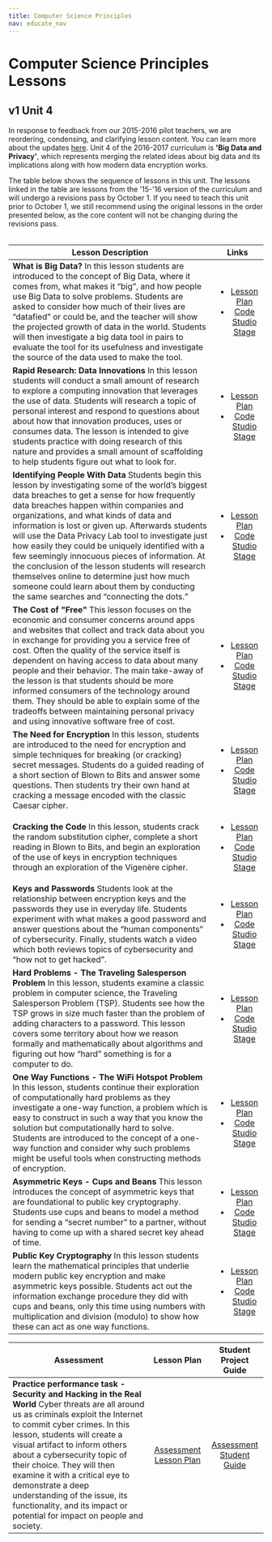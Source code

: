 ```yaml
---
title: Computer Science Principles
nav: educate_nav
---
```


# Computer Science Principles Lessons #

## v1 Unit 4

In response to feedback from our 2015-2016 pilot teachers, we are reordering, condensing, and clarifying lesson content. You can learn more about the updates [here](https://docs.google.com/document/export?format=pdf&id=1ElvZenQSCigqBXKEHnXYRruck7umCJd699aippGCfLQ). Unit 4 of the 2016-2017 curriculum is **'Big Data and Privacy'**, which represents merging the related ideas about big data and its implications along with how modern data encryption works.

The table below shows the sequence of lessons in this unit. The lessons linked in the table are lessons from the '15-'16 version of the curriculum and will undergo a revisions pass by October 1. If you need to teach this unit prior to October 1, we still recommend using the original lessons in the order presented below, as the core content will not be changing during the revisions pass.
<br/><br/>

| Lesson Description| Links | 
| ------------------|:-----------:|
| **What is Big Data?** In this lesson students are introduced to the concept of Big Data, where it comes from, what makes it “big”, and how people use Big Data to solve problems. Students are asked to consider how much of their lives are “datafied” or could be, and the teacher will show the projected growth of data in the world. Students will then investigate a big data tool in pairs to evaluate the tool for its usefulness and investigate the source of the data used to make the tool. |<ul><li>[Lesson Plan](https://code.org/curriculum/cspunit4/10/Teacher)</li><li>[Code Studio Stage](https://studio.code.org/s/cspunit4/stage/10/puzzle/1/)</li></ul> | 
| **Rapid Research: Data Innovations** In this lesson students will conduct a small amount of research to explore a computing innovation that leverages the use of data.  Students will research a topic of personal interest and respond to questions about about how that innovation produces, uses or consumes data.  The lesson is intended to give students practice with doing research of this nature and provides a small amount of scaffolding to help students figure out what to look for. | <ul><li>[Lesson Plan](https://code.org/curriculum/cspunit4/11/Teacher)</li><li>[Code Studio Stage](https://studio.code.org/s/cspunit4/stage/11/puzzle/1/)</li></ul> | 
| **Identifying People With Data** Students begin this lesson by investigating some of the world’s biggest data breaches to get a sense for how frequently data breaches happen within companies and organizations, and what kinds of data and information is lost or given up. Afterwards students will use the Data Privacy Lab tool to investigate just how easily they could be uniquely identified with a few seemingly innocuous pieces of information. At the conclusion of the lesson students will research themselves online to determine just how much someone could learn about them by conducting the same searches and “connecting the dots.”| <ul><li>[Lesson Plan](https://code.org/curriculum/cspunit4/12/Teacher)</li><li>[Code Studio Stage](https://studio.code.org/s/cspunit4/stage/12/puzzle/1/)</li></ul> | 
| **The Cost of "Free"** This lesson focuses on the economic and consumer concerns around apps and websites that collect and track data about you in exchange for providing you a service free of cost.  Often the quality of the service itself is dependent on having access to data about many people and their behavior. The main take-away of the lesson is that students should be more informed consumers of the technology around them.  They should be able to explain some of the tradeoffs between maintaining personal privacy and using innovative software free of cost.| <ul><li>[Lesson Plan](https://code.org/curriculum/cspunit4/13/Teacher)</li><li>[Code Studio Stage](https://studio.code.org/s/cspunit4/stage/13/puzzle/1/)</li></ul> |
| **The Need for Encryption** In this lesson, students are introduced to the need for encryption and simple techniques for breaking (or cracking) secret messages.  Students do a guided reading of a short section of Blown to Bits and answer some questions. Then students try their own hand at cracking a message encoded with the classic Caesar cipher. | <ul><li>[Lesson Plan](https://code.org/curriculum/cspunit2/13/Teacher)</li><li>[Code Studio Stage](https://studio.code.org/s/cspunit2/stage/13/puzzle/1/)</li></ul> | 
| **Cracking the Code** In this lesson, students crack the random substitution cipher, complete a short reading in Blown to Bits, and begin an exploration of the use of keys in encryption techniques through an exploration of the Vigenère cipher.| <ul><li>[Lesson Plan](https://code.org/curriculum/cspunit2/14/Teacher)</li><li>[Code Studio Stage](https://studio.code.org/s/cspunit2/stage/14/puzzle/1/)</li></ul>| 
| **Keys and Passwords** Students look at the relationship between encryption keys and the passwords they use in everyday life.  Students experiment with what makes a good password and answer questions about the “human components” of cybersecurity. Finally, students watch a video which both reviews topics of cybersecurity and “how not to get hacked”.| <ul><li>[Lesson Plan](https://code.org/curriculum/cspunit2/15/Teacher)</li><li>[Code Studio Stage](https://studio.code.org/s/cspunit2/stage/15/puzzle/1/)</li></ul>|
|**Hard Problems - The Traveling Salesperson Problem** In this lesson, students examine a classic problem in computer science, the Traveling Salesperson Problem (TSP).  Students see how the TSP grows in size much faster than the problem of adding characters to a password. This lesson covers some territory about how we reason formally and mathematically about algorithms and figuring out how “hard” something is for a computer to do. | <ul><li>[Lesson Plan](https://code.org/curriculum/cspunit2/16/Teacher)</li><li>[Code Studio Stage](https://studio.code.org/s/cspunit2/stage/16/puzzle/1/)</li></ul> |
|**One Way Functions - The WiFi Hotspot Problem** In this lesson, students continue their exploration of computationally hard problems as they investigate a one-way function, a problem which is easy to construct in such a way that you know the solution but computationally hard to solve. Students are introduced to the concept of a one-way function and consider why such problems might be useful tools when constructing methods of encryption. | <ul><li>[Lesson Plan](https://code.org/curriculum/cspunit2/17/Teacher)</li><li>[Code Studio Stage](https://studio.code.org/s/cspunit2/stage/17/puzzle/1/)</li></ul> |
|**Asymmetric Keys - Cups and Beans** This lesson introduces the concept of asymmetric keys that are foundational to public key cryptography. Students use cups and beans to model a method for sending a “secret number” to a partner, without having to come up with a shared secret key ahead of time. | <ul><li>[Lesson Plan](https://code.org/curriculum/cspunit2/18/Teacher)</li><li>[Code Studio Stage](https://studio.code.org/s/cspunit2/stage/18/puzzle/1/)</li></ul> |
|**Public Key Cryptography** In this lesson students learn the mathematical principles that underlie modern public key encryption and make asymmetric keys possible.  Students act out the information exchange procedure they did with cups and beans, only this time using numbers with multiplication and division (modulo) to show how these can act as one way functions. | <ul><li>[Lesson Plan](https://code.org/curriculum/cspunit2/19/Teacher)</li><li>[Code Studio Stage](https://studio.code.org/s/cspunit2/stage/19/puzzle/1/)</li></ul> |

| Assessment | Lesson Plan | Student Project Guide |
| ------------------|:-----------:| :-----------:|
| **Practice performance task - Security and Hacking in the Real World** Cyber threats are all around us as criminals exploit the Internet to commit cyber crimes. In this lesson, students will create a visual artifact to inform others about a cybersecurity topic of their choice. They will then examine it with a critical eye to demonstrate a deep understanding of the issue, its functionality, and its impact or potential for impact on people and society.|  [Assessment Lesson Plan](https://code.org/curriculum/cspunit2/20/Teacher) | [Assessment Student Guide](https://docs.google.com/document/d/1dRKb0r1C6ppj3j43j52cJCUTo4lneJveWnqsbmmT5sM/edit) |


